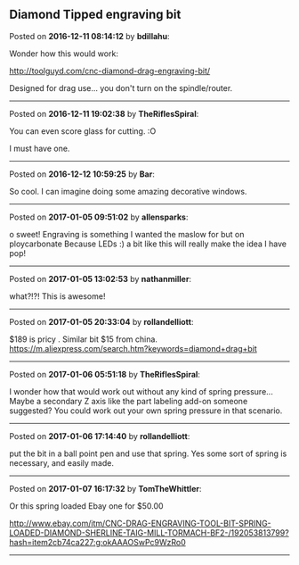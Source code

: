 ## Diamond Tipped engraving bit
Posted on **2016-12-11 08:14:12** by **bdillahu**:

Wonder how this would work:



http://toolguyd.com/cnc-diamond-drag-engraving-bit/



Designed for drag use... you don't turn on the spindle/router.

---

Posted on **2016-12-11 19:02:38** by **TheRiflesSpiral**:

You can even score glass for cutting. :O



I must have one.

---

Posted on **2016-12-12 10:59:25** by **Bar**:

So cool. I can imagine doing some amazing decorative windows.

---

Posted on **2017-01-05 09:51:02** by **allensparks**:

o sweet! Engraving is something I wanted the maslow for but on ploycarbonate Because LEDs :) a bit like this will really make the idea I have pop!

---

Posted on **2017-01-05 13:02:53** by **nathanmiller**:

what?!?! This is awesome!

---

Posted on **2017-01-05 20:33:04** by **rollandelliott**:

$189 is pricy . Similar bit $15 from china.  https://m.aliexpress.com/search.htm?keywords=diamond+drag+bit

---

Posted on **2017-01-06 05:51:18** by **TheRiflesSpiral**:

I wonder how that would work out  without any kind of spring pressure... Maybe a secondary Z axis like the part labeling add-on someone suggested? You could work out your own spring pressure in that scenario.

---

Posted on **2017-01-06 17:14:40** by **rollandelliott**:

put the bit in a ball point pen and use that spring. Yes some sort of spring is necessary, and easily made.

---

Posted on **2017-01-07 16:17:32** by **TomTheWhittler**:

Or this spring loaded Ebay one for $50.00

http://www.ebay.com/itm/CNC-DRAG-ENGRAVING-TOOL-BIT-SPRING-LOADED-DIAMOND-SHERLINE-TAIG-MILL-TORMACH-BF2-/192053813799?hash=item2cb74ca227:g:okAAAOSwPc9WzRo0

---

